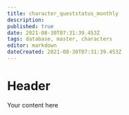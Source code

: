 ```yaml
---
title: character_queststatus_monthly
description: 
published: true
date: 2021-08-30T07:31:39.453Z
tags: database, master, characters
editor: markdown
dateCreated: 2021-08-30T07:31:39.453Z
---
```


# Header
Your content here